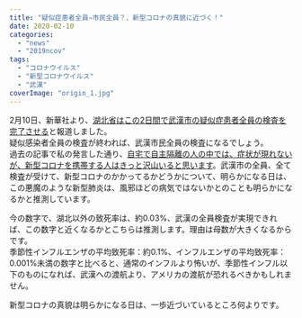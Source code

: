 ```yaml
---
title: "疑似症患者全員⇒市民全員？、新型コロナの真貌に近づく！"
date: 2020-02-10
categories: 
  - "news"
  - "2019ncov"
tags: 
  - "コロナウイルス"
  - "新型コロナウイルス"
  - "武漢"
coverImage: "origin_1.jpg"
---
```


2月10日、新華社より、[湖北省はこの2日間で武漢市の疑似症患者全員の検査を完了させる](https://this.kiji.is/599425166290158689)と報道しました。  
疑似感染者全員の検査が終われば、武漢市民全員の検査になるでしょう。  
過去の記事で私の発言した通り、[自宅で自主隔離の人の中では、症状が現れないが、新型コロナを携帯する人はきっと沢山いると思います](https://blog.loveapple.cn/news/202002052825.html)。武漢市の全員、全て検査が受けて、新型コロナのかかってるかどうかについて、明らかになる日は、この悪魔のような新型肺炎は、風邪ほどの病気ではないかとのことも明らかになるかと推測しています。

今の数字で、湖北以外の致死率は、約0.03%、武漢の全員検査が実現できれば、この数字と近くなるかとこちらは推測します。理由は母数が大きくなるからです。  
季節性インフルエンザの平均致死率：約0.1%、インフルエンザの平均致死率：0.001%未満の数字と比べると、通常のインフルより怖いが、季節性インフル以下のものになれば、武漢への渡航より、アメリカの渡航が恐れるべきかもしれません。

新型コロナの真貌は明らかになる日は、一歩近づいているところ何よりです。
